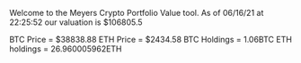 Welcome to the Meyers Crypto Portfolio Value tool. 
As of 06/16/21 at 22:25:52 our valuation is $106805.5 

BTC Price = $38838.88
 ETH Price = $2434.58
BTC Holdings = 1.06BTC
 ETH holdings = 26.960005962ETH 
